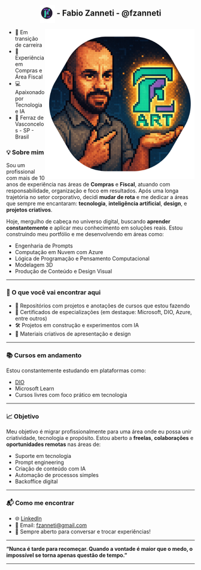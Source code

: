 <h2 align="center"><img src="https://github.com/fzanneti/fzanneti/blob/badbe53dd87f5d8c58abaf6e1c7f99be340f405f/assets/image/mini_logo.png" alt="logo" width="40" align="center"> - Fabio Zanneti - @fzanneti</h2>

<img src="https://github.com/fzanneti/fzanneti/blob/138264c8ff25cbd538d179a9a9a82beb232a7c37/assets/image/banner.png" alt="logo" width="400
" align="right">

- 🎯 Em transição de carreira              <br>
- 💼 Experiência em Compras e Área Fiscal  <br> 
- 💻 Apaixonado por Tecnologia e IA        <br>
- 📍 Ferraz de Vasconcelos - SP - Brasil   <br>

### 💡 Sobre mim

Sou um profissional com mais de 10 anos de experiência nas áreas de **Compras** e **Fiscal**, atuando com responsabilidade, organização e foco em resultados. Após uma longa trajetória no setor corporativo, decidi **mudar de rota** e me dedicar a áreas que sempre me encantaram: **tecnologia**, **inteligência artificial**, **design**, e **projetos criativos**.

Hoje, mergulho de cabeça no universo digital, buscando **aprender constantemente** e aplicar meu conhecimento em soluções reais. Estou construindo meu portfólio e me desenvolvendo em áreas como:

- Engenharia de Prompts
- Computação em Nuvem com Azure
- Lógica de Programação e Pensamento Computacional
- Modelagem 3D
- Produção de Conteúdo e Design Visual

---

### 🚀 O que você vai encontrar aqui

- 📂 Repositórios com projetos e anotações de cursos que estou fazendo
- 📄 Certificados de especializações (em destaque: Microsoft, DIO, Azure, entre outros)
- 🛠️ Projetos em construção e experimentos com IA
- 🎨 Materiais criativos de apresentação e design

---

### 📚 Cursos em andamento

Estou constantemente estudando em plataformas como:

- [DIO](https://www.dio.me/)
- Microsoft Learn
- Cursos livres com foco prático em tecnologia

---

### 📈 Objetivo

Meu objetivo é migrar profissionalmente para uma área onde eu possa unir criatividade, tecnologia e propósito. Estou aberto a **freelas**, **colaborações** e **oportunidades remotas** nas áreas de:

- Suporte em tecnologia
- Prompt engineering
- Criação de conteúdo com IA
- Automação de processos simples
- Backoffice digital

---

### 📬 Como me encontrar

- 🌐 [LinkedIn](https://www.linkedin.com/in/fabio-zanneti-da-silva-3bb97a146)
- 📧 Email: fzanneti@gmail.com
- 💬 Sempre aberto para conversar e trocar experiências!

---

**“Nunca é tarde para recomeçar. Quando a vontade é maior que o medo, o impossível se torna apenas questão de tempo.”**

---
